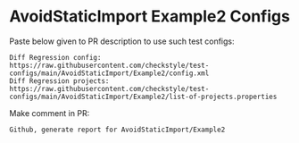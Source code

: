 # AvoidStaticImport Example2 Configs
Paste below given to PR description to use such test configs:
```
Diff Regression config: https://raw.githubusercontent.com/checkstyle/test-configs/main/AvoidStaticImport/Example2/config.xml
Diff Regression projects: https://raw.githubusercontent.com/checkstyle/test-configs/main/AvoidStaticImport/Example2/list-of-projects.properties
```
Make comment in PR:
```
Github, generate report for AvoidStaticImport/Example2
```
